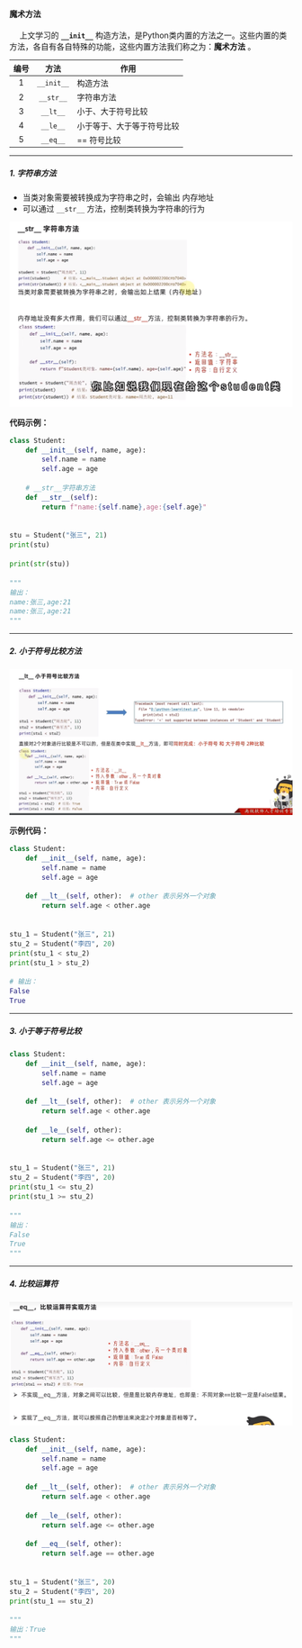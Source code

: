 #### 魔术方法

&emsp; 上文学习的 **`__init__`** 构造方法，是Python类内置的方法之一。这些内置的类方法，各自有各自特殊的功能，这些内置方法我们称之为：**魔术方法** 。

| 编号 | 方法 | 作用 |
| :--: | :--: | ---- |
|  1   |   `__init__`   | 构造方法 |
|  2   | `__str__` | 字符串方法 |
|  3   | `__lt__` | 小于、大于符号比较 |
|  4   | `__le__` | 小于等于、大于等于符号比较 |
|  5   | `__eq__` | == 符号比较 |



****



##### 1. 字符串方法

- 当类对象需要被转换成为字符串之时，会输出 内存地址
- 可以通过 `__str__` 方法，控制类转换为字符串的行为

![](../img/字符串方法.png)



**代码示例：**

```python
class Student:
    def __init__(self, name, age):
        self.name = name
        self.age = age

    # __str__字符串方法
    def __str__(self):
        return f"name:{self.name},age:{self.age}"


stu = Student("张三", 21)
print(stu)

print(str(stu))

"""
输出：
name:张三,age:21
name:张三,age:21
"""
```



****



##### 2. 小于符号比较方法

![](../img/小于比较.png)



**示例代码：**

```python
class Student:
    def __init__(self, name, age):
        self.name = name
        self.age = age

    def __lt__(self, other):  # other 表示另外一个对象
        return self.age < other.age


stu_1 = Student("张三", 21)
stu_2 = Student("李四", 20)
print(stu_1 < stu_2)
print(stu_1 > stu_2)

# 输出：
False
True
```



****



##### 3. 小于等于符号比较

```python
class Student:
    def __init__(self, name, age):
        self.name = name
        self.age = age

    def __lt__(self, other):  # other 表示另外一个对象
        return self.age < other.age

    def __le__(self, other):
        return self.age <= other.age


stu_1 = Student("张三", 21)
stu_2 = Student("李四", 20)
print(stu_1 <= stu_2)
print(stu_1 >= stu_2)

"""
输出：
False
True
"""
```



****



##### 4. 比较运算符



![](../img/eq方法.png)



```python
class Student:
    def __init__(self, name, age):
        self.name = name
        self.age = age

    def __lt__(self, other):  # other 表示另外一个对象
        return self.age < other.age

    def __le__(self, other):
        return self.age <= other.age

    def __eq__(self, other):
        return self.age == other.age


stu_1 = Student("张三", 20)
stu_2 = Student("李四", 20)
print(stu_1 == stu_2)

"""
输出：True
"""
```

